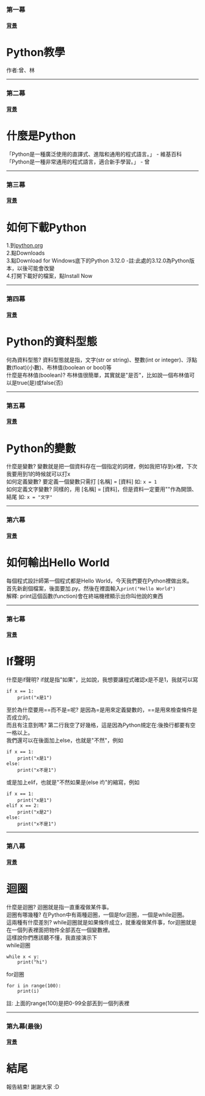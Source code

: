 ### 第一幕
#### [背景](https://images.unsplash.com/photo-1624953587687-daf255b6b80a?q=80&w=1000&auto=format&fit=crop&ixlib=rb-4.0.3&ixid=M3wxMjA3fDB8MHxzZWFyY2h8M3x8cHl0aG9uJTIwY29kZXxlbnwwfHwwfHx8MA%3D%3D)   
# Python教學
作者:曾、林   


---

### 第二幕
#### [背景](https://github.com/iPigTW/school-project/blob/main/bg2.png?raw=true)
# 什麼是Python

「Python是一種廣泛使用的直譯式、進階和通用的程式語言。」 - 維基百科   
「Python是一種非常通用的程式語言，適合新手學習。」 - 曾

---

### 第三幕
#### [背景](https://devblogs.microsoft.com/python/wp-content/uploads/sites/12/2018/08/pythonfeature.png)
# 如何下載Python
1.到[python.org](https://python.org)   
2.點Downloads   
3.點Download for Windows底下的Python 3.12.0   -註:此處的3.12.0為Python版本，以後可能會改變   
4.打開下載好的檔案，點Install Now

---

### 第四幕
#### [背景](https://media.geeksforgeeks.org/wp-content/uploads/20191023173512/Python-data-structure.jpg)
# Python的資料型態
何為資料型態? 資料型態就是指，文字(str or string)、整數(int or integer)、浮點數(float)(小數)、布林值(boolean or bool)等  
什麼是布林值(boolean)? 布林值很簡單，其實就是"是否"，比如說一個布林值可以是true(是)或false(否)

---

### 第五幕
#### [背景](https://pimylifeup.com/wp-content/uploads/2019/11/variables-in-python-thumbnail-nowm.jpg)
# Python的變數
什麼是變數? 變數就是把一個資料存在一個指定的詞裡，例如我把1存到x裡，下次我要用到1的時候就可以打x   
如何定義變數? 要定義一個變數只需打 [名稱] = [資料] 如: `x = 1`     
如何定義文字變數? 同樣的，用 [名稱] = [資料]，但是資料一定要用""作為開頭、結尾 如: `x = "文字"`

---

### 第六幕
#### [背景](https://github.com/iPigTW/school-project/blob/main/bg3.png?raw=true)
# 如何輸出Hello World
每個程式設計師第一個程式都是Hello World，今天我們要在Python裡做出來。   
首先新創個檔案，後面要加.py。然後在裡面輸入`print("Hello World")`   
解釋: print這個函數(function)會在終端機裡顯示出你叫他說的東西

---

### 第七幕
#### [背景](https://miro.medium.com/v2/resize:fit:1400/1*MGV0wog7EzunCowymzE3Xg.png)
# If聲明
什麼是if聲明? if就是指"如果"，比如說，我想要讓程式確認x是不是1，我就可以寫   
```
if x == 1:
    print("x是1")
```
至於為什麼要用==而不是=呢? 是因為=是用來定義變數的，==是用來檢查條件是否成立的。   
而且有注意到嗎? 第二行我空了好幾格，這是因為Python規定在:後換行都要有空一格以上。   
我們還可以在後面加上else，也就是"不然"，例如   
```
if x == 1:
    print("x是1")
else:
    print("x不是1")
```
或是加上elif，也就是"不然如果是(else if)"的縮寫，例如   
```
if x == 1:
    print("x是1")
elif x == 2:
    print("x是2")
else:
    print("x不是1")
```

---

### 第八幕
#### [背景](https://blog.enterprisedna.co/wp-content/uploads/2023/05/461cc8b9-247b-440a-8d26-1dc4e9d641c2-1.png)
# 迴圈
什麼是迴圈? 迴圈就是指一直重複做某件事。   
迴圈有哪幾種? 在Python中有兩種迴圈，一個是for迴圈，一個是while迴圈。   
這兩種有什麼差別? while迴圈就是如果條件成立，就重複做某件事，for迴圈就是在一個列表裡面把物件全部丟在一個變數裡。   
這樣說你們應該聽不懂，我直接演示下   
while迴圈   
```
while x < y:
    print("hi")
```
for迴圈   
```
for i in range(100):
    print(i) 

```
註: 上面的range(100)是把0-99全部丟到一個列表裡

---

### 第九幕(最後)
#### [背景](https://images7.alphacoders.com/122/1228014.png)
# 結尾
報告結束! 謝謝大家 :D
